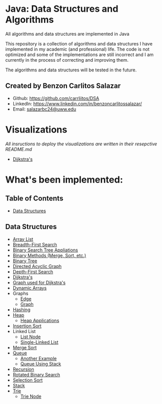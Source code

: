 # Java: Data Structures and Algorithms
All algorithms and data structures are implemented in Java

This repository is a collection of algorithms and data structures I have implemented in my academic (and professional) life. The code is not optimized and some of the implementations are still incorrect and I am currently in the process of correcting and improving them.

The algorithms and data structures will be tested in the future.

## Created by Benzon Carlitos Salazar
- Github: 	https://github.com/carrliitos/DSA
- LinkedIn: https://www.linkedin.com/in/benzoncarlitossalazar/
- Email:		salazarbc24@uww.edu

# Visualizations
*All insructions to deploy the visualizations are written in their resepctive README.md*
- [Dijkstra's](https://github.com/carrliitos/DSA/tree/master/visuals/dijkstra)

# What's been implemented:
## Table of Contents
- [Data Structures](https://github.com/carrliitos/DSA#data-structures)

## Data Structures
- [Array List](https://github.com/carrliitos/DSA/blob/master/src/com/carlitos/algorithms/BCArrayList.java)
- [Breadth-First Search](https://github.com/carrliitos/DSA/blob/master/src/com/carlitos/algorithms/BFS.java)
- [Binary Search Tree Appliations](https://github.com/carrliitos/DSA/blob/master/src/com/carlitos/algorithms/BSTApplications.java)
- [Binary Methods (Merge, Sort, etc.)](https://github.com/carrliitos/DSA/blob/master/src/com/carlitos/algorithms/BinaryMethods.java)
- [Binary Tree](https://github.com/carrliitos/DSA/blob/master/src/com/carlitos/algorithms/BinaryTree.java)
- [Directed Acyclic Graph](https://github.com/carrliitos/DSA/blob/master/src/com/carlitos/algorithms/DAG.java)
- [Depth-First Search](https://github.com/carrliitos/DSA/blob/master/src/com/carlitos/algorithms/DFS.java)
- [Dijkstra's](https://github.com/carrliitos/DSA/blob/master/src/com/carlitos/algorithms/Dijkstra.java)
- [Graph used for Dijkstra's](https://github.com/carrliitos/DSA/blob/master/src/com/carlitos/algorithms/DijkstraGraph.java)
- [Dynamic Arrays](https://github.com/carrliitos/DSA/blob/master/src/com/carlitos/algorithms/DynamicArrays.java)
- Graphs
	- [Edge](https://github.com/carrliitos/DSA/blob/master/src/com/carlitos/algorithms/Edge.java)
	- [Graph](https://github.com/carrliitos/DSA/blob/master/src/com/carlitos/algorithms/Graph.java)
- [Hashing](https://github.com/carrliitos/DSA/blob/master/src/com/carlitos/algorithms/Hashing.java)
- [Heap](https://github.com/carrliitos/DSA/blob/master/src/com/carlitos/algorithms/Heap.java)
	- [Heap Applications](https://github.com/carrliitos/DSA/blob/master/src/com/carlitos/algorithms/HeapApplications.java)
- [Insertion Sort](https://github.com/carrliitos/DSA/blob/master/src/com/carlitos/algorithms/InsertionSort.java)
- Linked List
	- [List Node](https://github.com/carrliitos/DSA/blob/master/src/com/carlitos/algorithms/BCLinkedList.java#L15)
	- [Single-Linked List](https://github.com/carrliitos/DSA/blob/master/src/com/carlitos/algorithms/BCLinkedList.java)
- [Merge Sort](https://github.com/carrliitos/DSA/blob/master/src/com/carlitos/algorithms/Mergesort.java)
- [Queue](https://github.com/carrliitos/DSA/blob/master/src/com/carlitos/algorithms/Queue.java)
	- [Another Example](https://github.com/carrliitos/DSA/blob/master/src/com/carlitos/algorithms/QueueExample.java)
	- [Queue Using Stack](https://github.com/carrliitos/DSA/blob/master/src/com/carlitos/algorithms/QueueUsingStack.java)
- [Recursion](https://github.com/carrliitos/DSA/blob/master/src/com/carlitos/algorithms/RecursiveMethods.java)
- [Rotated Binary Search](https://github.com/carrliitos/DSA/blob/master/src/com/carlitos/algorithms/RotatedBinarySearch.java)
- [Selection Sort](https://github.com/carrliitos/DSA/blob/master/src/com/carlitos/algorithms/SelectionSort.java)
- [Stack](https://github.com/carrliitos/DSA/blob/master/src/com/carlitos/algorithms/StackExample.java)
- [Trie](https://github.com/carrliitos/DSA/blob/master/src/com/carlitos/algorithms/Trie.java)
	- [Trie Node](https://github.com/carrliitos/DSA/blob/master/src/com/carlitos/algorithms/TrieNode.java)
